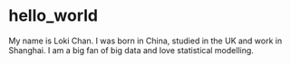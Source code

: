# hello_world

My name is Loki Chan. I was born in China, studied in the UK and work in Shanghai.
I am a big fan of big data and love statistical modelling.
